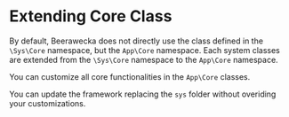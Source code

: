 # Extending Core Class

By default, Beerawecka does not directly use the class defined in 
the `\Sys\Core` namespace, but the `App\Core` namespace. Each system classes are
extended from the `\Sys\Core` namespace to the `App\Core` namespace.

You can customize all core functionalities in the `App\Core` classes.

You can update the framework replacing the `sys` folder without overiding your
customizations.